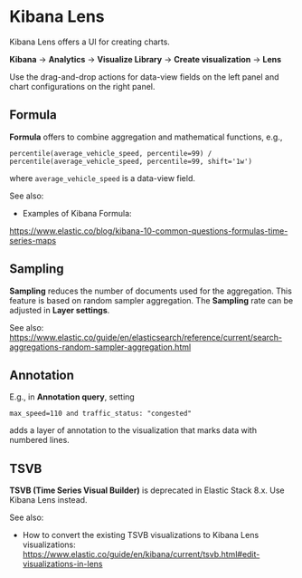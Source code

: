 # Kibana Lens

Kibana Lens offers a UI for creating charts. 

**Kibana** -> **Analytics** -> **Visualize Library** -> **Create visualization** -> **Lens**

Use the drag-and-drop actions for data-view fields on the left panel and chart configurations on the right panel.

## Formula

**Formula** offers to combine aggregation and mathematical functions, e.g.,

```
percentile(average_vehicle_speed, percentile=99) / percentile(average_vehicle_speed, percentile=99, shift='1w')
```
where `average_vehicle_speed` is a data-view field.

See also:

- Examples of Kibana Formula:

https://www.elastic.co/blog/kibana-10-common-questions-formulas-time-series-maps

## Sampling

**Sampling** reduces the number of documents used for the aggregation.
This feature is based on random sampler aggregation.
The **Sampling** rate can be adjusted in **Layer settings**.

See also: 
https://www.elastic.co/guide/en/elasticsearch/reference/current/search-aggregations-random-sampler-aggregation.html

## Annotation

E.g., in **Annotation query**, setting
```
max_speed=110 and traffic_status: "congested"
```
adds a layer of annotation to the visualization that marks data with numbered lines.

## TSVB

**TSVB (Time Series Visual Builder)** is deprecated in Elastic Stack 8.x. Use Kibana Lens instead.

See also:

- How to convert the existing TSVB visualizations to Kibana Lens visualizations: 
https://www.elastic.co/guide/en/kibana/current/tsvb.html#edit-visualizations-in-lens
